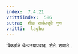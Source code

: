 ```yaml
---
index:  7.4.21
vrittiindex:  586
sutra:  शीडः सार्वधातुके गुणः
vritti:  laghu 
---
```


क्क्ङिति चेत्यस्यापवादः. शेते. शयाते..

